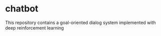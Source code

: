 # chatbot
This repository contains a goal-oriented dialog system implemented with deep reinforcement learning
